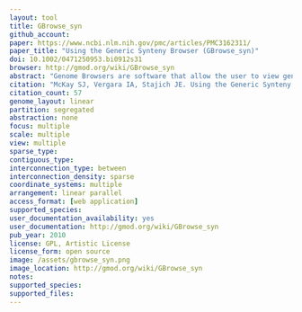 ```yaml
---
layout: tool 
title: GBrowse_syn
github_account: 
paper: https://www.ncbi.nlm.nih.gov/pmc/articles/PMC3162311/
paper_title: "Using the Generic Synteny Browser (GBrowse_syn)"
doi: 10.1002/0471250953.bi0912s31
browser: http://gmod.org/wiki/GBrowse_syn
abstract: "Genome Browsers are software that allow the user to view genome annotations in the context of a reference sequence, such as a chromosome, contig, scaffold, etc. The Generic Genome Browser (GBrowse) is an open source genome browser package developed as part of the Generic Model Database Project (see Unit 9.9; Stein et at., 2002). The increasing number of sequenced genomes has to a corresponding growth in the field of comparative genomics, which requires methods to view and compare multiple genomes. Using the same software framework as GBrowse, the Generic Synteny Browser (GBrowse_syn) allows the comparison of co-linear regions of multiple genomes using the familiar GBrowse-style web page. Like GBrowse, GBrowse_syn can be configured to display any organism and is currently the synteny browser used for model organisms such as C. elegans (WormBase; www.wormbase.org; see Unit 1.8) and Arabidopsis (TAIR; www.arabidopsis.org; see Unit 1.11). GBrowse_syn is part of the GBrowse software package and can be downloaded from the web and run on any unix-like operating system, such as Linux, Solaris, Mac OS X etc. GBrowse_syn is still under active development. This unit will cover installation and configuration as part of the current stable version of GBrowse (v1.71)."
citation: "McKay SJ, Vergara IA, Stajich JE. Using the Generic Synteny Browser (GBrowse_syn). Curr Protoc Bioinformatics. Wiley Online Library; 2010;Chapter 9: Unit 9.12."
citation_count: 57
genome_layout: linear
partition: segregated
abstraction: none
focus: multiple
scale: multiple
view: multiple
sparse_type: 
contiguous_type: 
interconnection_type: between
interconnection_density: sparse
coordinate_systems: multiple
arrangement: linear parallel
access_format: [web application]
supported_species: 
user_documentation_availability: yes
user_documentation: http://gmod.org/wiki/GBrowse_syn
pub_year: 2010
license: GPL, Artistic License
license_form: open source
image: /assets/gbrowse_syn.png
image_location: http://gmod.org/wiki/GBrowse_syn
notes: 
supported_species: 
supported_files: 
---
```

